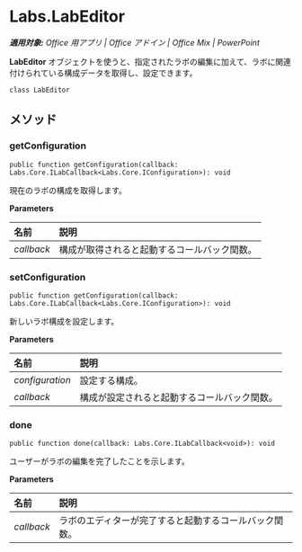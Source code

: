 
# <a name="labs.labeditor"></a>Labs.LabEditor

 _**適用対象:** Office 用アプリ | Office アドイン | Office Mix | PowerPoint_

**LabEditor** オブジェクトを使うと、指定されたラボの編集に加えて、ラボに関連付けられている構成データを取得し、設定できます。

```
class LabEditor
```


## <a name="methods"></a>メソッド


### <a name="getconfiguration"></a>getConfiguration

 `public function getConfiguration(callback: Labs.Core.ILabCallback<Labs.Core.IConfiguration>): void`

現在のラボの構成を取得します。

 **Parameters**


|**名前**|**説明**|
|:-----|:-----|
| _callback_|構成が取得されると起動するコールバック関数。|

### <a name="setconfiguration"></a>setConfiguration

 `public function getConfiguration(callback: Labs.Core.ILabCallback<Labs.Core.IConfiguration>): void`

新しいラボ構成を設定します。

 **Parameters**


|**名前**|**説明**|
|:-----|:-----|
| _configuration_|設定する構成。|
| _callback_|構成が設定されると起動するコールバック関数。|

### <a name="done"></a>done

 `public function done(callback: Labs.Core.ILabCallback<void>): void`

ユーザーがラボの編集を完了したことを示します。

 **Parameters**


|**名前**|**説明**|
|:-----|:-----|
| _callback_|ラボのエディターが完了すると起動するコールバック関数。|

